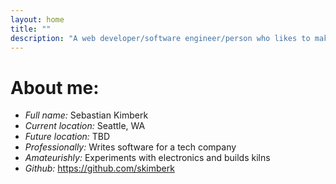 ```yaml
---
layout: home
title: ""
description: "A web developer/software engineer/person who likes to make things. Recently graduated from college and is getting ready to head out into the real world."
---
```


# About me:

- *Full name:* Sebastian Kimberk
- *Current location:* Seattle, WA
- *Future location:* TBD
- *Professionally:* Writes software for a tech company
- *Amateurishly:* Experiments with electronics and builds kilns
- *Github:* <https://github.com/skimberk>
